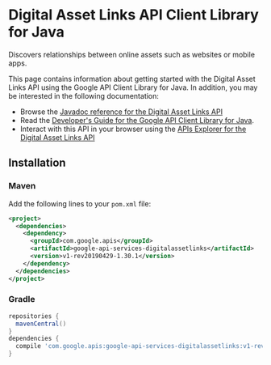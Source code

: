 # Digital Asset Links API Client Library for Java

Discovers relationships between online assets such as websites or mobile apps.

This page contains information about getting started with the Digital Asset Links API
using the Google API Client Library for Java. In addition, you may be interested
in the following documentation:

* Browse the [Javadoc reference for the Digital Asset Links API][javadoc]
* Read the [Developer's Guide for the Google API Client Library for Java][google-api-client].
* Interact with this API in your browser using the [APIs Explorer for the Digital Asset Links API][api-explorer]

## Installation

### Maven

Add the following lines to your `pom.xml` file:

```xml
<project>
  <dependencies>
    <dependency>
      <groupId>com.google.apis</groupId>
      <artifactId>google-api-services-digitalassetlinks</artifactId>
      <version>v1-rev20190429-1.30.1</version>
    </dependency>
  </dependencies>
</project>
```

### Gradle

```gradle
repositories {
  mavenCentral()
}
dependencies {
  compile 'com.google.apis:google-api-services-digitalassetlinks:v1-rev20190429-1.30.1'
}
```

[javadoc]: https://googleapis.dev/java/google-api-services-digitalassetlinks/latest/index.html
[google-api-client]: https://github.com/googleapis/google-api-java-client/
[api-explorer]: https://developers.google.com/apis-explorer/#p/abusiveexperiencereport/v1/
